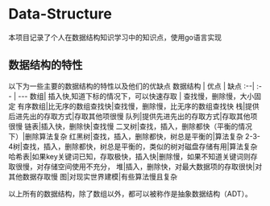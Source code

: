 # Data-Structure
本项目记录了个人在数据结构知识学习中的知识点，使用go语言实现

## 数据结构的特性

以下为一些主要的数据结构的特性以及他们的优缺点
数据结构 | 优点 | 缺点 
:--| :-- | ---
数组| 插入快,知道下标的情况下，可以快速存取                      | 查找慢，删除慢，大小固定 
有序数组|比无序的数组查找快|查找慢，删除慢，比无序的数组查找快
栈|提供后进先出的存取方式|存取其他项很慢
队列|提供先进先出的存取方式|存取其他项很慢
链表|插入快，删除快|查找慢
二叉树|查找，插入，删除都快（平衡的情况下）|删除算法复杂
红黑树|查找，插入，删除都快，树总是平衡的|算法复杂
2-3-4树|查找，插入，删除都快，树总是平衡的，类似的树对磁盘存储有用|算法复杂
哈希表|如果key关键词已知，存取极快，插入快|删除慢，如果不知道关键词则存取很慢，对存储空间使用不充分，
堆|插入，删除快，对最大数据项的存取很快|对其他数据存取慢
图|对现实世界建模|有些算法慢且复杂

以上所有的数据结构，除了数组以外，都可以被称作是抽象数据结构（ADT）。